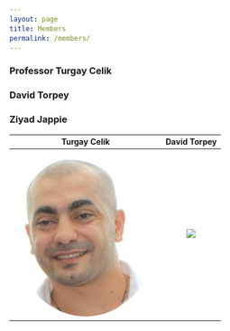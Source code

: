 ```yaml
---
layout: page
title: Members
permalink: /members/
---
```


### Professor Turgay Celik
### David Torpey
### Ziyad Jappie

Turgay Celik             |  David Torpey
:-------------------------:|:-------------------------:
![](/assets/turgay.png)  |  ![](/assets/dabod.png)
